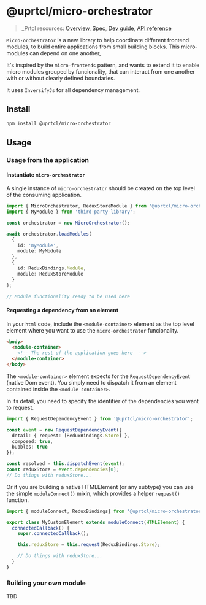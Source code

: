 # @uprtcl/micro-orchestrator

>_Prtcl resources: [Overview](https://github.com/uprtcl/spec/wiki), [Spec](https://github.com/uprtcl/spec), [Dev guide](https://github.com/uprtcl/js-uprtcl/wiki), [API reference](https://uprtcl.github.io/js-uprtcl/)

`Micro-orchestrator` is a new library to help coordinate different frontend modules, to build entire applications from small building blocks. This micro-modules can depend on one another,

It's inspired by the `micro-frontends` pattern, and wants to extend it to enable micro modules grouped by funcionality, that can interact from one another with or without clearly defined boundaries.

It uses `InversifyJs` for all dependency management.

## Install

```bash
npm install @uprtcl/micro-orchestrator
```

## Usage

### Usage from the application

#### Instantiate `micro-orchestrator`

A single instance of `micro-orchestrator` should be created on the top level of the consuming application.

```ts
import { MicroOrchestrator, ReduxStoreModule } from '@uprtcl/micro-orchestrator';
import { MyModule } from 'third-party-library';

const orchestrator = new MicroOrchestrator();

await orchestrator.loadModules(
  {
    id: 'myModule',
    module: MyModule
  },
  {
    id: ReduxBindings.Module,
    module: ReduxStoreModule
  }
);

// Module functionality ready to be used here
```

#### Requesting a dependency from an element

In your `html` code, include the `<module-container>` element as the top level element where you want to use the `micro-orchestrator` funcionality.

```html
<body>
  <module-container>
    <!-- The rest of the application goes here  -->
  </module-container>
</body>
```

The `<module-container>` element expects for the `RequestDependencyEvent` (native Dom event). You simply need to dispatch it from an element contained inside the `<module-container>`.

In its detail, you need to specify the identifier of the dependencies you want to request.

```ts
import { RequestDependencyEvent } from '@uprtcl/micro-orchestrator';

const event = new RequestDependencyEvent({
  detail: { request: [ReduxBindings.Store] },
  composed: true,
  bubbles: true
});

const resolved = this.dispatchEvent(event);
const reduxStore = event.dependencies[0];
// Do things with reduxStore...
```

Or if you are building a native HTMLElement (or any subtype) you can use the simple `moduleConnect()` mixin, which provides a helper `request()` function.

```ts
import { moduleConnect, ReduxBindings} from '@uprtcl/micro-orchestrator';

export class MyCustomElement extends moduleConnect(HTMLElement) {
  connectedCallback() {
    super.connectedCallback();

    this.reduxStore = this.request(ReduxBindings.Store);

    // Do things with reduxStore...
  }
}
```

### Building your own module

TBD
